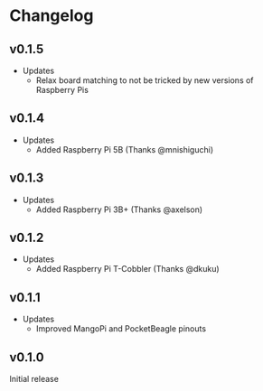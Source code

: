 # Changelog

## v0.1.5

* Updates
  * Relax board matching to not be tricked by new versions of Raspberry Pis

## v0.1.4

* Updates
  * Added Raspberry Pi 5B (Thanks @mnishiguchi)

## v0.1.3

* Updates
  * Added Raspberry Pi 3B+ (Thanks @axelson)

## v0.1.2

* Updates
  * Added Raspberry Pi T-Cobbler (Thanks @dkuku)

## v0.1.1

* Updates
  * Improved MangoPi and PocketBeagle pinouts

## v0.1.0

Initial release
